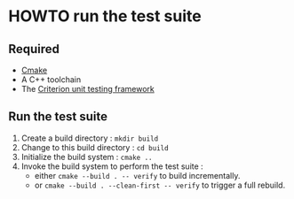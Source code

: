 # HOWTO run the test suite

## Required

* [Cmake](https://cmake.org/)
* A C++ toolchain
* The [Criterion unit testing framework](https://github.com/Snaipe/Criterion)

## Run the test suite

1. Create a build directory : `mkdir build`
2. Change to this build directory : `cd build`
3. Initialize the build system : `cmake ..`
4. Invoke the build system to perform the test suite :
   * either `cmake --build . -- verify` to build incrementally.
   * or `cmake --build . --clean-first -- verify` to trigger a full rebuild.
